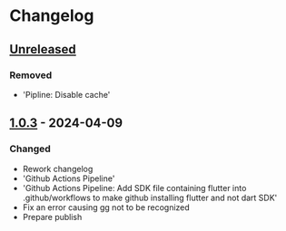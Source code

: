 # Changelog

## [Unreleased]

### Removed

- 'Pipline: Disable cache'

## [1.0.3] - 2024-04-09

### Changed

- Rework changelog
- 'Github Actions Pipeline'
- 'Github Actions Pipeline: Add SDK file containing flutter into .github/workflows to make github installing flutter and not dart SDK'
- Fix an error causing gg not to be recognized
- Prepare publish

[Unreleased]: https://github.com/inlavigo/gg_install_gg/compare/1.0.3...HEAD
[1.0.3]: https://github.com/inlavigo/gg_install_gg/tag/%tag
